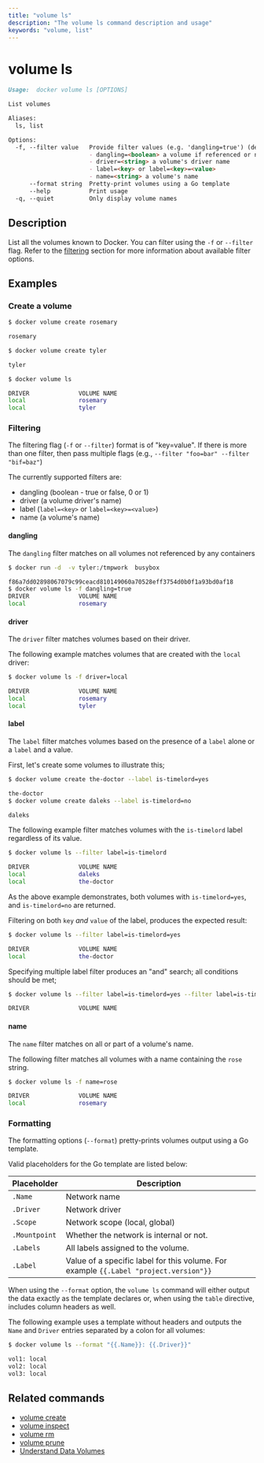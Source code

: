 ```yaml
---
title: "volume ls"
description: "The volume ls command description and usage"
keywords: "volume, list"
---
```


<!-- This file is maintained within the docker/docker Github
     repository at https://github.com/docker/docker/. Make all
     pull requests against that repo. If you see this file in
     another repository, consider it read-only there, as it will
     periodically be overwritten by the definitive file. Pull
     requests which include edits to this file in other repositories
     will be rejected.
-->

# volume ls

```markdown
Usage:  docker volume ls [OPTIONS]

List volumes

Aliases:
  ls, list

Options:
  -f, --filter value   Provide filter values (e.g. 'dangling=true') (default [])
                       - dangling=<boolean> a volume if referenced or not
                       - driver=<string> a volume's driver name
                       - label=<key> or label=<key>=<value>
                       - name=<string> a volume's name
      --format string  Pretty-print volumes using a Go template
      --help           Print usage
  -q, --quiet          Only display volume names
```

## Description

List all the volumes known to Docker. You can filter using the `-f` or
`--filter` flag. Refer to the [filtering](#filtering) section for more
information about available filter options.

## Examples

### Create a volume
```bash
$ docker volume create rosemary

rosemary

$ docker volume create tyler

tyler

$ docker volume ls

DRIVER              VOLUME NAME
local               rosemary
local               tyler
```

### Filtering

The filtering flag (`-f` or `--filter`) format is of "key=value". If there is more
than one filter, then pass multiple flags (e.g., `--filter "foo=bar" --filter "bif=baz"`)

The currently supported filters are:

* dangling (boolean - true or false, 0 or 1)
* driver (a volume driver's name)
* label (`label=<key>` or `label=<key>=<value>`)
* name (a volume's name)

#### dangling

The `dangling` filter matches on all volumes not referenced by any containers

```bash
$ docker run -d  -v tyler:/tmpwork  busybox

f86a7dd02898067079c99ceacd810149060a70528eff3754d0b0f1a93bd0af18
$ docker volume ls -f dangling=true
DRIVER              VOLUME NAME
local               rosemary
```

#### driver

The `driver` filter matches volumes based on their driver.

The following example matches volumes that are created with the `local` driver:

```bash
$ docker volume ls -f driver=local

DRIVER              VOLUME NAME
local               rosemary
local               tyler
```

#### label

The `label` filter matches volumes based on the presence of a `label` alone or
a `label` and a value.

First, let's create some volumes to illustrate this;

```bash
$ docker volume create the-doctor --label is-timelord=yes

the-doctor
$ docker volume create daleks --label is-timelord=no

daleks
```

The following example filter matches volumes with the `is-timelord` label
regardless of its value.

```bash
$ docker volume ls --filter label=is-timelord

DRIVER              VOLUME NAME
local               daleks
local               the-doctor
```

As the above example demonstrates, both volumes with `is-timelord=yes`, and
`is-timelord=no` are returned.

Filtering on both `key` *and* `value` of the label, produces the expected result:

```bash
$ docker volume ls --filter label=is-timelord=yes

DRIVER              VOLUME NAME
local               the-doctor
```

Specifying multiple label filter produces an "and" search; all conditions
should be met;

```bash
$ docker volume ls --filter label=is-timelord=yes --filter label=is-timelord=no

DRIVER              VOLUME NAME
```

#### name

The `name` filter matches on all or part of a volume's name.

The following filter matches all volumes with a name containing the `rose` string.

```bash
$ docker volume ls -f name=rose

DRIVER              VOLUME NAME
local               rosemary
```

### Formatting

The formatting options (`--format`) pretty-prints volumes output
using a Go template.

Valid placeholders for the Go template are listed below:

Placeholder   | Description
--------------|------------------------------------------------------------------------------------------
`.Name`       | Network name
`.Driver`     | Network driver
`.Scope`      | Network scope (local, global)
`.Mountpoint` | Whether the network is internal or not.
`.Labels`     | All labels assigned to the volume.
`.Label`      | Value of a specific label for this volume. For example `{{.Label "project.version"}}`

When using the `--format` option, the `volume ls` command will either
output the data exactly as the template declares or, when using the
`table` directive, includes column headers as well.

The following example uses a template without headers and outputs the
`Name` and `Driver` entries separated by a colon for all volumes:

```bash
$ docker volume ls --format "{{.Name}}: {{.Driver}}"

vol1: local
vol2: local
vol3: local
```

## Related commands

* [volume create](volume_create.md)
* [volume inspect](volume_inspect.md)
* [volume rm](volume_rm.md)
* [volume prune](volume_prune.md)
* [Understand Data Volumes](https://docs.docker.com/engine/tutorials/dockervolumes/)
